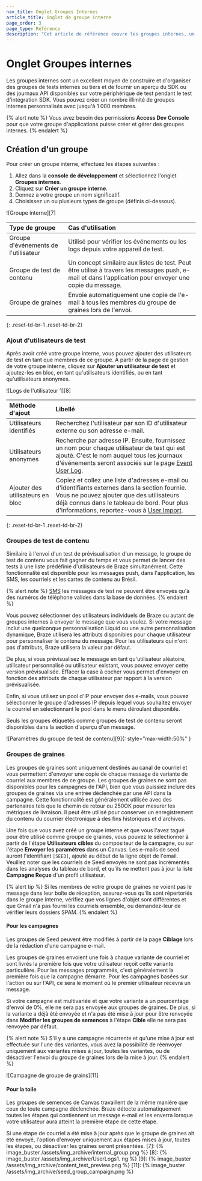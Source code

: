 ```yaml
---
nav_title: Onglet Groupes Internes
article_title: Onglet de groupe interne
page_order: 3
page_type: Référence
description: "Cet article de référence couvre les groupes internes, un excellent moyen d'obtenir un aperçu du SDK de votre périphérique de test ou des journaux d'API lors de la vérification de l'intégration du SDK."
---
```


# Onglet Groupes internes

Les groupes internes sont un excellent moyen de construire et d'organiser des groupes de tests internes ou tiers et de fournir un aperçu du SDK ou des journaux API disponibles sur votre périphérique de test pendant le test d'intégration SDK. Vous pouvez créer un nombre illimité de groupes internes personnalisés avec jusqu'à 1 000 membres.

{% alert note %}
Vous avez besoin des permissions **Access Dev Console** []({{site.baseurl}}/user_guide/administrative/manage_your_braze_users/user_permissions/#limited-and-team-role-permissions) pour que votre groupe d'applications puisse créer et gérer des groupes internes.
{% endalert %}

## Création d'un groupe

Pour créer un groupe interne, effectuez les étapes suivantes :

1. Allez dans la **console de développement** et sélectionnez l'onglet **Groupes internes**.
2. Cliquez sur **Créer un groupe interne**.
3. Donnez à votre groupe un nom significatif.
4. Choisissez un ou plusieurs types de groupe (définis ci-dessous).


!\[Groupe interne\]\[7\]

| Type de groupe                       | Cas d'utilisation                                                                                                                                       |
|:------------------------------------ |:------------------------------------------------------------------------------------------------------------------------------------------------------- |
| Groupe d'événements de l'utilisateur | Utilisé pour vérifier les événements ou les logs depuis votre appareil de test.                                                                         |
| Groupe de test de contenu            | Un concept similaire aux listes de test. Peut être utilisé à travers les messages push, e-mail et dans l'application pour envoyer une copie du message. |
| Groupe de graines                    | Envoie automatiquement une copie de l'e-mail à tous les membres du groupe de graines lors de l'envoi.                                                   |
{: .reset-td-br-1 .reset-td-br-2}

### Ajout d'utilisateurs de test

Après avoir créé votre groupe interne, vous pouvez ajouter des utilisateurs de test en tant que membres de ce groupe. À partir de la page de gestion de votre groupe interne, cliquez sur **Ajouter un utilisateur de test** et ajoutez-les en bloc, en tant qu'utilisateurs identifiés, ou en tant qu'utilisateurs anonymes.

!\[Logs de l'utilisateur 1\]\[8\]

| Méthode d'ajout                  | Libellé                                                                                                                                                                                                                                                                                                                      |
|:-------------------------------- |:---------------------------------------------------------------------------------------------------------------------------------------------------------------------------------------------------------------------------------------------------------------------------------------------------------------------------- |
| Utilisateurs identifiés          | Recherchez l'utilisateur par son ID d'utilisateur externe ou son adresse e-mail.                                                                                                                                                                                                                                             |
| Utilisateurs anonymes            | Recherche par adresse IP. Ensuite, fournissez un nom pour chaque utilisateur de test qui est ajouté. C'est le nom auquel tous les journaux d'événements seront associés sur la page [Event User Log]({{site.baseurl}}/user_guide/administrative/app_settings/developer_console/event_user_log_tab/).                         |
| Ajouter des utilisateurs en bloc | Copiez et collez une liste d'adresses e-mail ou d'identifiants externes dans la section fournie. Vous ne pouvez ajouter que des utilisateurs déjà connus dans le tableau de bord. Pour plus d'informations, reportez-vous à [User Import]({{site.baseurl}}/user_guide/data_and_analytics/user_data_collection/user_import/). |
{: .reset-td-br-1 .reset-td-br-2}

### Groupes de test de contenu

Similaire à l'envoi d'un test de prévisualisation d'un message, le groupe de test de contenu vous fait gagner du temps et vous permet de lancer des tests à une liste prédéfinie d'utilisateurs de Braze simultanément. Cette fonctionnalité est disponible pour les messages push, dans l'application, les SMS, les courriels et les cartes de contenu au Brésil.

{% alert note %}
[SMS]({{site.baseurl}}/user_guide/message_building_by_channel/sms/) les messages de test ne peuvent être envoyés qu'à des numéros de téléphone valides dans la base de données.
{% endalert %}

Vous pouvez sélectionner des utilisateurs individuels de Braze ou autant de groupes internes à envoyer le message que vous voulez. Si votre message inclut une quelconque personnalisation Liquid ou une autre personnalisation dynamique, Braze utilisera les attributs disponibles pour chaque utilisateur pour personnaliser le contenu du message. Pour les utilisateurs qui n'ont pas d'attributs, Braze utilisera la valeur par défaut.

De plus, si vous prévisualisez le message en tant qu'utilisateur aléatoire, utilisateur personnalisé ou utilisateur existant, vous pouvez envoyer cette version prévisualisée. Effacer la case à cocher vous permet d'envoyer en fonction des attributs de chaque utilisateur par rapport à la version prévisualisée.

Enfin, si vous utilisez un pool d'IP pour envoyer des e-mails, vous pouvez sélectionner le groupe d'adresses IP depuis lequel vous souhaitez envoyer le courriel en sélectionnant le pool dans le menu déroulant disponible.

Seuls les groupes étiquetés comme groupes de test de contenu seront disponibles dans la section d'aperçu d'un message.

!\[Paramètres du groupe de test de contenu\]\[9\]{: style="max-width:50%" }

### Groupes de graines

Les groupes de graines sont uniquement destinés au canal de courriel et vous permettent d'envoyer une copie de chaque message de variante de courriel aux membres de ce groupe. Les groupes de graines ne sont pas disponibles pour les campagnes de l'API, bien que vous puissiez inclure des groupes de graines via une entrée déclenchée par une API dans la campagne. Cette fonctionnalité est généralement utilisée avec des partenaires tels que le chemin de retour ou 250OK pour mesurer les métriques de livraison. Il peut être utilisé pour conserver un enregistrement du contenu du courrier électronique à des fins historiques et d'archives.

Une fois que vous avez créé un groupe interne et que vous l'avez tagué pour être utilisé comme groupe de graines, vous pouvez le sélectionner à partir de l'étape **Utilisateurs cibles** du compositeur de la campagne, ou sur l'étape **Envoyer les paramètres** dans un Canvas. Les e-mails de seed auront l'identifiant `[SEED]`, ajouté au début de la ligne objet de l'email. Veuillez noter que les courriels de Seed envoyés ne sont pas incrémentés dans les analyses du tableau de bord, et qu'ils ne mettent pas à jour la liste **Campagne Reçue** d'un profil utilisateur.

{% alert tip %}
Si les membres de votre groupe de graines ne voient pas le message dans leur boîte de réception, assurez-vous qu'ils sont répertoriés dans le groupe interne, vérifiez que vos lignes d'objet sont différentes et que Gmail n'a pas fourni les courriels ensemble, ou demandez-leur de vérifier leurs dossiers SPAM.
{% endalert %}

#### Pour les campagnes

Les groupes de Seed peuvent être modifiés à partir de la page **Ciblage** lors de la rédaction d'une campagne e-mail.

Les groupes de graines envoient une fois à chaque variante de courriel et sont livrés la première fois que votre utilisateur reçoit cette variante particulière. Pour les messages programmés, c'est généralement la première fois que la campagne démarre. Pour les campagnes basées sur l'action ou sur l'API, ce sera le moment où le premier utilisateur recevra un message.

Si votre campagne est multivariée et que votre variante a un pourcentage d'envoi de 0%, elle ne sera pas envoyée aux groupes de graines. De plus, si la variante a déjà été envoyée et n'a pas été mise à jour pour être renvoyée dans **Modifier les groupes de semences** à l'étape **Cible** elle ne sera pas renvoyée par défaut.

{% alert note %}
S'il y a une campagne récurrente et qu'une mise à jour est effectuée sur l'une des variantes, vous avez la possibilité de réenvoyer uniquement aux variantes mises à jour, toutes les variantes, ou de désactiver l'envoi du groupe de graines lors de la mise à jour.
{% endalert %}

!\[Campagne de groupe de grains\]\[11\]

#### Pour la toile

Les groupes de semences de Canvas travaillent de la même manière que ceux de toute campagne déclenchée. Braze détecte automatiquement toutes les étapes qui contiennent un message e-mail et les enverra lorsque votre utilisateur aura atteint la première étape de cette étape.

Si une étape de courriel a été mise à jour après que le groupe de graines ait été envoyé, l'option d'envoyer uniquement aux étapes mises à jour, toutes les étapes, ou désactiver les graines seront présentées.
[7]: {% image_buster /assets/img_archive/internal_group.png %} [8]: {% image_buster /assets/img_archive/UserLogs1. ng %} [9]: {% image_buster /assets/img_archive/content_test_preview.png %} [11]: {% image_buster /assets/img_archive/seed_group_campaign.png %}
